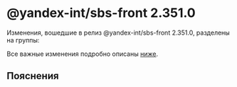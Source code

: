 # @yandex-int/sbs-front 2.351.0

<!-- ЧЕЛОВЕЧЕСКОЕ ВСТУПЛЕНИЕ -->

Изменения, вошедшие в релиз @yandex-int/sbs-front 2.351.0, разделены на группы:

Все важные изменения подробно описаны [ниже](#Пояснения).

## Пояснения

